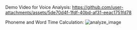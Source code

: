 Demo Video for Voice Analysis:
https://github.com/user-attachments/assets/5de70d4f-1fdf-40bd-af31-eeac1751fd78

Phoneme and Word Time Calculation:
![analyze_image](https://github.com/user-attachments/assets/41bfd86c-5711-4629-a637-29c198a701ed)
